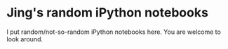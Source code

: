 # Jing's random iPython notebooks

I put random/not-so-random iPython notebooks here. You are welcome to look around.
